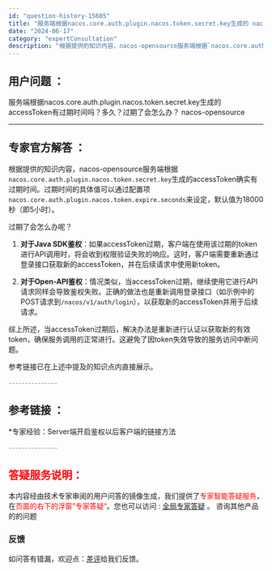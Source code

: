 ```yaml
---
id: "question-history-15605"
title: "服务端根据nacos.core.auth.plugin.nacos.token.secret.key生成的 nacos-opensource"
date: "2024-06-17"
category: "expertConsultation"
description: "根据提供的知识内容，nacos-opensource服务端根据`nacos.core.auth.plugin.nacos.token.secret.key`生成的accessToken确实有过期时间。过期时间的具体值可以通过配置项`nacos.core.auth.plugin.nacos.token"
---
```


## 用户问题 ： 
 服务端根据nacos.core.auth.plugin.nacos.token.secret.key生成的accessToken有过期时间吗？多久？过期了会怎么办？ nacos-opensource 

---------------
## 专家官方解答 ：

根据提供的知识内容，nacos-opensource服务端根据`nacos.core.auth.plugin.nacos.token.secret.key`生成的accessToken确实有过期时间。过期时间的具体值可以通过配置项`nacos.core.auth.plugin.nacos.token.expire.seconds`来设定，默认值为18000秒（即5小时）。

过期了会怎么办呢？

1. **对于Java SDK鉴权**：如果accessToken过期，客户端在使用该过期的token进行API调用时，将会收到权限验证失败的响应。这时，客户端需要重新通过登录接口获取新的accessToken，并在后续请求中使用新token。

2. **对于Open-API鉴权**：情况类似，当accessToken过期，继续使用它进行API请求同样会导致鉴权失败。正确的做法也是重新调用登录接口（如示例中的POST请求到`/nacos/v1/auth/login`），以获取新的accessToken并用于后续请求。

综上所述，当accessToken过期后，解决办法是重新进行认证以获取新的有效token，确保服务调用的正常进行。这避免了因token失效导致的服务访问中断问题。

参考链接已在上述中提及的知识点内直接展示。


<font color="#949494">---------------</font> 


## 参考链接 ：

*专家经验：Server端开启鉴权以后客户端的链接方法 


 <font color="#949494">---------------</font> 
 


## <font color="#FF0000">答疑服务说明：</font> 

本内容经由技术专家审阅的用户问答的镜像生成，我们提供了<font color="#FF0000">专家智能答疑服务</font>，在<font color="#FF0000">页面的右下的浮窗”专家答疑“</font>。您也可以访问 : [全局专家答疑](https://opensource.alibaba.com/chatBot) 。 咨询其他产品的的问题

### 反馈
如问答有错漏，欢迎点：[差评](https://ai.nacos.io/user/feedbackByEnhancerGradePOJOID?enhancerGradePOJOId=15606)给我们反馈。
